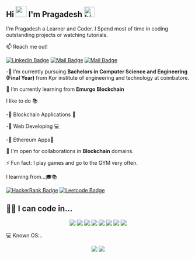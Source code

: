 ## Hi <img src="https://emojis.slackmojis.com/emojis/images/1536351075/4594/blob-wave.gif?1536351075" width="30px"> I'm Pragadesh <img src="https://emojis.slackmojis.com/emojis/images/1542340460/4963/blush.gif?1542340460" width="28px" alt="hi">

I'm Pragadesh a Learner and Coder. I Spend most of time in coding outstanding projects or watching tutorials.

:mailbox: Reach me out!<br/>

[![Linkedin Badge](https://img.shields.io/badge/LinkedIn-0077B5?style=for-the-badge&logo=linkedin&logoColor=white)](https://www.linkedin.com/in/pragadesh-ps-b978a0191/)  [![Mail Badge](https://img.shields.io/badge/Instagram-E4405F?style=for-the-badge&logo=instagram&logoColor=white)](https://www.instagram.com/_.that_slaryl_boy._/)  [![Mail Badge](https://img.shields.io/badge/Gmail-D14836?style=for-the-badge&logo=gmail&logoColor=white)](mailto:pspragadesh001@gmail.com)

-🔭 I’m currently pursuing **Bachelors in Computer Science and Engineering (Final Year)** from Kpr institute of engineering and technology at coimbatore.

🌱 I’m currently learning from **Emurgo Blockchain**

I like to do :books:

-:small_blue_diamond: Blockchain Applications :iphone:<br/>

-:small_blue_diamond: Web Developing :computer: <br/>

-:small_blue_diamond: Ethereum Apps:small_orange_diamond:<br/>

👯 I'm open for collaborations in **Blockchain** domains.

⚡ Fun fact: I play games and go to the GYM very often.

I learning from...🎓📚

[![HackerRank Badge](https://img.shields.io/badge/-Hackerrank-2EC866?style=for-the-badge&logo=HackerRank&logoColor=white)](https://www.hackerrank.com/pspragadesh)  [![Leetcode Badge](https://img.shields.io/badge/-LeetCode-FFA116?style=for-the-badge&logo=LeetCode&logoColor=black)](https://leetcode.com/pspragadesh/)


## 👨‍💻 I can code in...
<p align="center">
 
<img src="https://img.shields.io/badge/python%20-%2314354C.svg?&style=for-the-badge&logo=python&logoColor=gold"/>
 <img src="https://img.shields.io/badge/html5%20-%23E34F26.svg?&style=for-the-badge&logo=html5&logoColor=white"/>
 <img src="https://img.shields.io/badge/css3%20-%231572B6.svg?&style=for-the-badge&logo=css3&logoColor=white"/>
  <img src="https://img.shields.io/badge/JavaScript-323330?style=for-the-badge&logo=javascript&logoColor=F7DF1E"/>
  <img src="https://img.shields.io/badge/Java-ED8B00?style=for-the-badge&logo=java&logoColor=white"/>
  <img src="https://img.shields.io/badge/Solidity-e6e6e6?style=for-the-badge&logo=solidity&logoColor=black"/>
  <img src="https://img.shields.io/badge/Node.js-339933?style=for-the-badge&logo=nodedotjs&logoColor=white"/>
  <img src="https://img.shields.io/badge/npm-CB3837?style=for-the-badge&logo=npm&logoColor=white"/>
</p>

:computer: Known OS:..
<p align="center">
  <img src="https://img.shields.io/badge/Windows-0078D6?style=for-the-badge&logo=windows&logoColor=white">
  <img src="https://img.shields.io/badge/Ubuntu-E95420?style=for-the-badge&logo=ubuntu&logoColor=white">
  </p>
  
 
